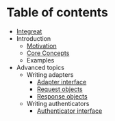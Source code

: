 # Table of contents

* [Integreat](README.md)
* Introduction
  * [Motivation](introduction/motivation.md)
  * [Core Concepts](introduction/core-concepts.md)
  * Examples
* Advanced topics
  * Writing adapters
    * [Adapter interface](advanced-topics/writing-adapters/adapter-interface.md)
    * [Request objects](advanced-topics/writing-adapters/request-objects.md)
    * [Response objects](advanced-topics/writing-adapters/response-objects.md)
  * Writing authenticators
    * [Authenticator interface](advanced-topics/writing-authenticators/authenticator-interface.md)

